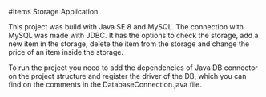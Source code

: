 #Items Storage Application

This project was build with Java SE 8 and MySQL. The connection with MySQL was
made with JDBC. It has the options to check the storage, add a new item in the
storage, delete the item from the storage and change the price of an item inside
the storage.

To run the project you need to add the dependencies of Java DB connector on the 
project structure and register the driver of the DB, which you can find on the 
comments in the DatabaseConnection.java file.